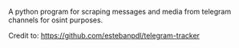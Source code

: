 A python program for scraping messages and media from telegram channels for osint purposes.

Credit to: https://github.com/estebanpdl/telegram-tracker